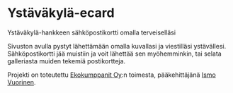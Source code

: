 Ystäväkylä-ecard
================

Ystäväkylä-hankkeen sähköpostikortti omalla terveiselläsi

Sivuston avulla pystyt lähettämään omalla kuvallasi ja viestilläsi ystävällesi. Sähköpostikortti jää muistiin ja voit lähettää sen myöhemminkin, tai selata galleriasta muiden tekemiä postikortteja.


Projekti on toteutettu [Ekokumppanit Oy](http://www.ekokumppanit.fi):n toimesta, pääkehittäjänä [Ismo Vuorinen](http://github.com/ivuorinen).
